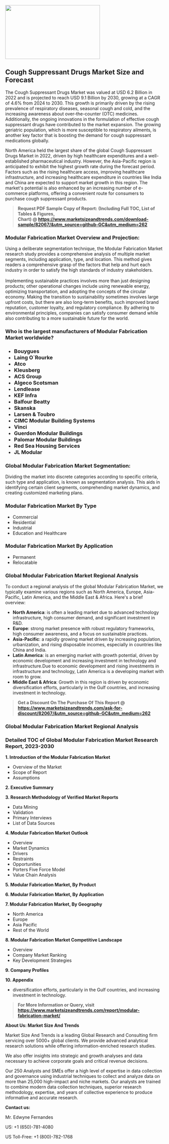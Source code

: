 <p><img class="alignnone size-medium wp-image-20088" src="https://ffe5etoiles.com/wp-content/uploads/2024/12/MST1-300x171.png" alt="" width="300" height="171" /></p><h2>Cough Suppressant Drugs Market Size and Forecast</h2><p>The Cough Suppressant Drugs Market was valued at USD 6.2 Billion in 2022 and is projected to reach USD 9.1 Billion by 2030, growing at a CAGR of 4.6% from 2024 to 2030. This growth is primarily driven by the rising prevalence of respiratory diseases, seasonal cough and cold, and the increasing awareness about over-the-counter (OTC) medicines. Additionally, the ongoing innovations in the formulation of effective cough suppressant drugs have contributed to the market expansion. The growing geriatric population, which is more susceptible to respiratory ailments, is another key factor that is boosting the demand for cough suppressant medications globally.</p><p>North America held the largest share of the global Cough Suppressant Drugs Market in 2022, driven by high healthcare expenditures and a well-established pharmaceutical industry. However, the Asia-Pacific region is anticipated to exhibit the highest growth rate during the forecast period. Factors such as the rising healthcare access, improving healthcare infrastructure, and increasing healthcare expenditure in countries like India and China are expected to support market growth in this region. The market's potential is also enhanced by an increasing number of e-commerce platforms, offering a convenient route for consumers to purchase cough suppressant products.</p></p><blockquote id="" class=""><strong>Request PDF Sample Copy of Report: (Including Full TOC, List of Tables &amp; Figures, Chart)&nbsp;@&nbsp;<strong><a href="https://www.marketsizeandtrends.com/download-sample/82067/&utm_source=github-GC&utm_medium=262" target="_blank">https://www.marketsizeandtrends.com/download-sample/82067/&utm_source=github-GC&utm_medium=262</a></strong></strong></blockquote><h3 id="" class="">Modular Fabrication Market&nbsp;Overview and Projection:</h3><p id="" class="">Using a deliberate segmentation technique, the Modular Fabrication Market research study provides a comprehensive analysis of multiple market segments, including application, type, and location. This method gives readers a comprehensive grasp of the factors that help and hurt each industry in order to satisfy the high standards of industry stakeholders. <br /> <br />Implementing sustainable practices involves more than just designing products; other operational changes include using renewable energy, optimizing transportation, and adopting the concepts of the circular economy. Making the transition to sustainability sometimes involves large upfront costs, but there are also long-term benefits, such improved brand reputation, customer loyalty, and regulatory compliance. By adhering to environmental principles, companies can satisfy consumer demand while also contributing to a more sustainable future for the world.</p><h3 id="" class="">Who is the largest manufacturers of&nbsp;Modular Fabrication Market worldwide?</h3><h3 class=""><p><ul><li>Bouygues </li><li> Laing O`Rourke </li><li> Atco </li><li> Kleusberg </li><li> ACS Group </li><li> Algeco Scotsman </li><li> Lendlease </li><li> KEF Infra </li><li> Balfour Beatty </li><li> Skanska </li><li> Larsen & Toubro </li><li> CIMC Modular Building Systems </li><li> Vinci </li><li> Guerdon Modular Buildings </li><li> Palomar Modular Buildings </li><li> Red Sea Housing Services </li><li> JL Modular</li></ul></p></h3><h3 id="" class="">Global&nbsp;Modular Fabrication Market Segmentation:</h3><p id="" class="">Dividing the market into discrete categories according to specific criteria, such type and application, is known as segmentation analysis. This aids in identifying certain client segments, comprehending market dynamics, and creating customized marketing plans.</p><h3 id="" class="">Modular Fabrication Market&nbsp;By Type</h3><p><p><ul><li>Commercial </li><li> Residential </li><li> Industrial </li><li> Education and Healthcare</p></li></ul></p></p><h3 id="" class="">Modular Fabrication Market&nbsp;By Application</h3><p class=""><p><ul><li>Permanent </li><li> Relocatable</li></ul></p></p><h3 id="" class="">Global Modular Fabrication Market Regional Analysis</h3><p id="" class="">To conduct a regional analysis of the global Modular Fabrication Market, we typically examine various regions such as North America, Europe, Asia-Pacific, Latin America, and the Middle East &amp; Africa. Here's a brief overview:</p><ul><li><strong>North America</strong>: is often a leading market due to advanced technology infrastructure, high consumer demand, and significant investment in R&amp;D.</li><li><strong>Europe</strong>: strong market presence with robust regulatory frameworks, high consumer awareness, and a focus on sustainable practices.</li><li><strong>Asia-Pacific</strong>: a rapidly growing market driven by increasing population, urbanization, and rising disposable incomes, especially in countries like China and India.</li><li><strong>Latin America</strong>: is an emerging market with growth potential, driven by economic development and increasing investment in technology and infrastructure.Due to economic development and rising investments in infrastructure and technology, Latin America is a developing market with room to grow.</li><li><strong>Middle East &amp; Africa</strong>: Growth in this region is driven by economic diversification efforts, particularly in the Gulf countries, and increasing investment in technology.</li></ul><blockquote id="" class=""><strong>Get a Discount On The Purchase Of This Report @ <strong><a href="https://www.marketsizeandtrends.com/ask-for-discount/82067/&utm_source=github-GC&utm_medium=262" target="_blank">https://www.marketsizeandtrends.com/ask-for-discount/82067/&utm_source=github-GC&utm_medium=262</a></strong></strong></blockquote><h3 id="" class="">Global Modular Fabrication Market Regional Analysis</h3><h3 id="" class="">Detailed TOC of Global Modular Fabrication Market Research Report, 2023-2030</h3><p id="" class=""><strong>1. Introduction of the Modular Fabrication Market</strong></p><ul><li>Overview of the Market</li><li>Scope of Report</li><li>Assumptions</li></ul><p id="" class=""><strong>2. Executive Summary</strong></p><p id="" class=""><strong>3. Research Methodology of Verified Market Reports</strong></p><ul><li>Data Mining</li><li>Validation</li><li>Primary Interviews</li><li>List of Data Sources</li></ul><p id="" class=""><strong>4. Modular Fabrication Market Outlook</strong></p><ul><li>Overview</li><li>Market Dynamics</li><li>Drivers</li><li>Restraints</li><li>Opportunities</li><li>Porters Five Force Model</li><li>Value Chain Analysis</li></ul><p id="" class=""><strong>5. Modular Fabrication Market, By Product</strong></p><p id="" class=""><strong>6. Modular Fabrication Market, By Application</strong></p><p id="" class=""><strong>7. Modular Fabrication Market, By Geography</strong></p><ul><li>North America</li><li>Europe</li><li>Asia Pacific</li><li>Rest of the World</li></ul><p id="" class=""><strong>8. Modular Fabrication Market Competitive Landscape</strong></p><ul><li>Overview</li><li>Company Market Ranking</li><li>Key Development Strategies</li></ul><p id="" class=""><strong>9. Company Profiles</strong></p><p id="" class=""><strong>10. Appendix</strong></p><ul><li>diversification efforts, particularly in the Gulf countries, and increasing investment in technology.</li></ul><blockquote id="" class=""><strong>For More Information or Query, visit <strong><strong><a href="https://www.marketsizeandtrends.com/report/modular-fabrication-market/" target="_blank">https://www.marketsizeandtrends.com/report/modular-fabrication-market/</a></strong></strong></strong></blockquote><p id="" class=""><strong>About Us: Market Size And Trends</strong></p><p id="" class="">Market Size And Trends is a leading Global Research and Consulting firm servicing over 5000+ global clients. We provide advanced analytical research solutions while offering information-enriched research studies.</p><p id="" class="">We also offer insights into strategic and growth analyses and data necessary to achieve corporate goals and critical revenue decisions.</p><p id="" class="">Our 250 Analysts and SMEs offer a high level of expertise in data collection and governance using industrial techniques to collect and analyze data on more than 25,000 high-impact and niche markets. Our analysts are trained to combine modern data collection techniques, superior research methodology, expertise, and years of collective experience to produce informative and accurate research.</p><p id="" class=""><strong>Contact us:</strong></p><p id="" class="">Mr. Edwyne Fernandes</p><p id="" class="">US: +1 (650)-781-4080</p><p id="" class="">US Toll-Free: +1 (800)-782-1768</p>
